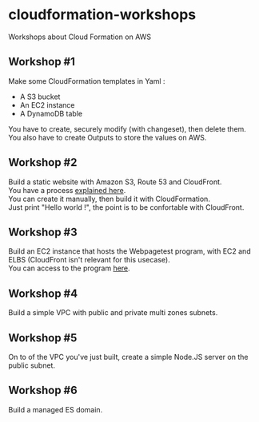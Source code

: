 # cloudformation-workshops
Workshops about Cloud Formation on AWS

## Workshop #1
Make some CloudFormation templates in Yaml :
* A S3 bucket
* An EC2 instance
* A DynamoDB table

You have to create, securely modify (with changeset), then delete them.  
You also have to create Outputs to store the values on AWS.

## Workshop #2
Build a static website with Amazon S3, Route 53 and CloudFront.  
You have a process [explained here](https://aws.amazon.com/getting-started/projects/host-static-website/?trk=gs_card).  
You can create it manually, then build it with CloudFormation.  
Just print "Hello world !", the point is to be confortable with CloudFront.

## Workshop #3
Build an EC2 instance that hosts the Webpagetest program, with EC2 and ELBS (CloudFront isn't relevant for this usecase).  
You can access to the program [here](https://webpagetest.org).

## Workshop #4
Build a simple VPC with public and private multi zones subnets.  

## Workshop #5
On to of the VPC you've just built, create a simple Node.JS server on the public subnet.  

## Workshop #6
Build a managed ES domain.  
